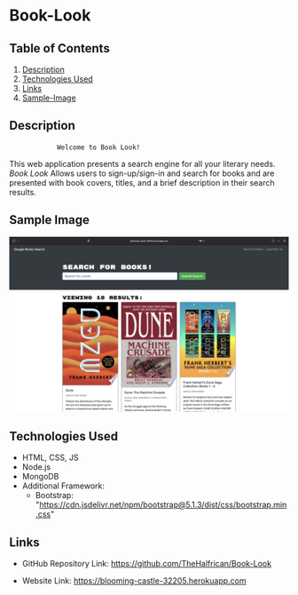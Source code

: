 # Book-Look

## Table of Contents
1. [Description](#Description)
2. [Technologies Used](#Technologies-Used)
3. [Links](#Links)
4. [Sample-Image](#Sample-Image)


## Description

                Welcome to Book Look!

This web application presents a search engine for all your literary needs.  *Book Look* Allows users to sign-up/sign-in and search for books and are presented with book covers, titles, and a brief description in their search results.


## Sample Image

![Sample-Image](https://raw.githubusercontent.com/TheHalfrican/Book-Look/main/img/sample-image.png)


## Technologies Used
- HTML, CSS, JS
- Node.js
- MongoDB
- Additional Framework: 
    - Bootstrap: "https://cdn.jsdelivr.net/npm/bootstrap@5.1.3/dist/css/bootstrap.min.css"



## Links

- GitHub Repository Link:  https://github.com/TheHalfrican/Book-Look

- Website Link: https://blooming-castle-32205.herokuapp.com





